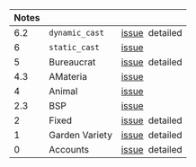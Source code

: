 Notes         |                |   |
:------------ | -------------- | - |
6.2           | `dynamic_cast` | [issue](https://github.com/nuoxoxo/cpp_modules_42/issues/81) &nbsp;detailed
6             | `static_cast`  | [issue](https://github.com/nuoxoxo/cpp_modules_42/issues/73)
5             | Bureaucrat     | [issue](https://github.com/nuoxoxo/cpp_modules_42/issues/69) &nbsp;detailed
4.3           | AMateria       | [issue](https://github.com/nuoxoxo/cpp_modules_42/issues/61)
4             | Animal         | [issue](https://github.com/nuoxoxo/cpp_modules_42/issues/49)
2.3           | BSP            | [issue](https://github.com/nuoxoxo/cpp_modules_42/issues/33)
2             | Fixed          | [issue](https://github.com/nuoxoxo/cpp_modules_42/issues/26) &nbsp;detailed
1             | Garden Variety | [issue](https://github.com/nuoxoxo/cpp_modules_42/issues/25) &nbsp;detailed
0             | Accounts       | [issue](https://github.com/nuoxoxo/cpp_modules_42/issues/56) &nbsp;detailed
